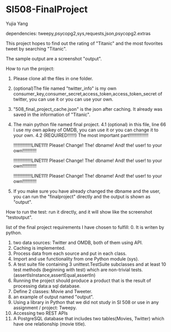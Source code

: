 # SI508-FinalProject
Yujia Yang

dependencies: tweepy,psycopg2,sys,requests,json,psycopg2.extras

This project hopes to find out the rating of "Titanic" and the most fovorites tweet by searching "Titanic".

The sample output are a screenshot "output".

How to run the project:
1. Please clone all the files in one folder.
2. (optional)The file named "twitter_info" is my own consumer_key,consumer_secret,access_token,access_token_secret of twitter, you can use it or you can use your own.
3. "508_final_project_cache.json" is the json after caching. It already was saved in the information of "Titanic".
4. The main python file named final project.
4.1 (optional) in this file, line 66 I use my own apikey of OMDB, you can use it or you can change it to your own.
4.2 (REQUIRED!!!!!!) The most important part!!!!!!!!!!!!!!!
      
      !!!!!!!!!!!!!!LINE111! Please! Change! The! dbname! And! the! user! to your own!!!!!!!!!!!
     
      !!!!!!!!!!!!!!LINE111! Please! Change! The! dbname! And! the! user! to your own!!!!!!!!!!!
      
      !!!!!!!!!!!!!!LINE111! Please! Change! The! dbname! And! the! user! to your own!!!!!!!!!!!
5. If you make sure you have already changed the dbname and the user, you can run the "finalproject" directly and the output is shown as "output".

How to run the test:
run it directly, and it will show like the screenshot "testoutput".

list of the final project requirements I have chosen to fulfill:
0. It is writen by python.
1. two data sources: Twitter and OMDB, both of them using API.
2. Caching is implemented.
3. Process data from each source and put in each class.
4. Import and use functionality from one Python module (sys).
5. A test suite file containing 3 unittest.TestSuite subclasses and at least 10 test methods (beginning with test) which are non-trivial tests.(assertIsInstance,assertEqual,assertIn)
6. Running the project should produce a product that is the result of processing data:a sql database.
7. Define 2 classes: Movie and Tweeter.
8. an example of output named "output".
9. Using a library in Python that we did not study in SI 508 or use in any assignment / project: Tweepy.
10. Accessing two REST APIs
11. A PostgreSQL database that includes two tables(Movies, Twitter) which have one relationship (movie title).
